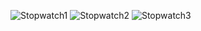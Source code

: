 ![Stopwatch1](https://github.com/user-attachments/assets/092c9bff-3397-49b3-86af-6e5cd91bcffd)
![Stopwatch2](https://github.com/user-attachments/assets/c8a849cb-0ee3-448f-9d8b-027275233d6e)
![Stopwatch3](https://github.com/user-attachments/assets/fbe4acbb-b7f5-4c34-87da-a48d8b00bb44)
